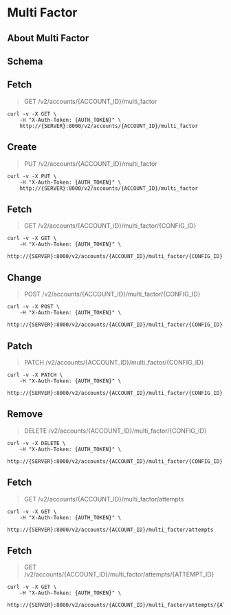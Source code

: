 # Multi Factor

## About Multi Factor

## Schema



## Fetch

> GET /v2/accounts/{ACCOUNT_ID}/multi_factor

```shell
curl -v -X GET \
    -H "X-Auth-Token: {AUTH_TOKEN}" \
    http://{SERVER}:8000/v2/accounts/{ACCOUNT_ID}/multi_factor
```

## Create

> PUT /v2/accounts/{ACCOUNT_ID}/multi_factor

```shell
curl -v -X PUT \
    -H "X-Auth-Token: {AUTH_TOKEN}" \
    http://{SERVER}:8000/v2/accounts/{ACCOUNT_ID}/multi_factor
```

## Fetch

> GET /v2/accounts/{ACCOUNT_ID}/multi_factor/{CONFIG_ID}

```shell
curl -v -X GET \
    -H "X-Auth-Token: {AUTH_TOKEN}" \
    http://{SERVER}:8000/v2/accounts/{ACCOUNT_ID}/multi_factor/{CONFIG_ID}
```

## Change

> POST /v2/accounts/{ACCOUNT_ID}/multi_factor/{CONFIG_ID}

```shell
curl -v -X POST \
    -H "X-Auth-Token: {AUTH_TOKEN}" \
    http://{SERVER}:8000/v2/accounts/{ACCOUNT_ID}/multi_factor/{CONFIG_ID}
```

## Patch

> PATCH /v2/accounts/{ACCOUNT_ID}/multi_factor/{CONFIG_ID}

```shell
curl -v -X PATCH \
    -H "X-Auth-Token: {AUTH_TOKEN}" \
    http://{SERVER}:8000/v2/accounts/{ACCOUNT_ID}/multi_factor/{CONFIG_ID}
```

## Remove

> DELETE /v2/accounts/{ACCOUNT_ID}/multi_factor/{CONFIG_ID}

```shell
curl -v -X DELETE \
    -H "X-Auth-Token: {AUTH_TOKEN}" \
    http://{SERVER}:8000/v2/accounts/{ACCOUNT_ID}/multi_factor/{CONFIG_ID}
```

## Fetch

> GET /v2/accounts/{ACCOUNT_ID}/multi_factor/attempts

```shell
curl -v -X GET \
    -H "X-Auth-Token: {AUTH_TOKEN}" \
    http://{SERVER}:8000/v2/accounts/{ACCOUNT_ID}/multi_factor/attempts
```

## Fetch

> GET /v2/accounts/{ACCOUNT_ID}/multi_factor/attempts/{ATTEMPT_ID}

```shell
curl -v -X GET \
    -H "X-Auth-Token: {AUTH_TOKEN}" \
    http://{SERVER}:8000/v2/accounts/{ACCOUNT_ID}/multi_factor/attempts/{ATTEMPT_ID}
```

